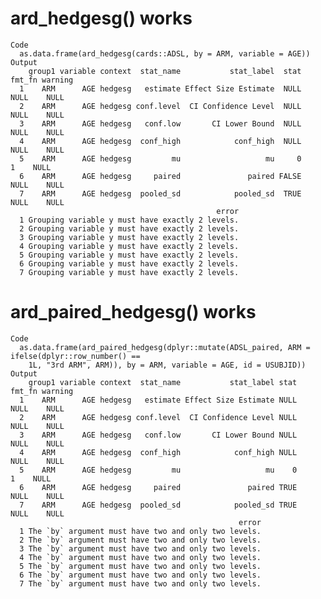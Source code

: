 # ard_hedgesg() works

    Code
      as.data.frame(ard_hedgesg(cards::ADSL, by = ARM, variable = AGE))
    Output
        group1 variable context  stat_name           stat_label  stat fmt_fn warning
      1    ARM      AGE hedgesg   estimate Effect Size Estimate  NULL   NULL    NULL
      2    ARM      AGE hedgesg conf.level  CI Confidence Level  NULL   NULL    NULL
      3    ARM      AGE hedgesg   conf.low       CI Lower Bound  NULL   NULL    NULL
      4    ARM      AGE hedgesg  conf_high            conf_high  NULL   NULL    NULL
      5    ARM      AGE hedgesg         mu                   mu     0      1    NULL
      6    ARM      AGE hedgesg     paired               paired FALSE   NULL    NULL
      7    ARM      AGE hedgesg  pooled_sd            pooled_sd  TRUE   NULL    NULL
                                                  error
      1 Grouping variable y must have exactly 2 levels.
      2 Grouping variable y must have exactly 2 levels.
      3 Grouping variable y must have exactly 2 levels.
      4 Grouping variable y must have exactly 2 levels.
      5 Grouping variable y must have exactly 2 levels.
      6 Grouping variable y must have exactly 2 levels.
      7 Grouping variable y must have exactly 2 levels.

# ard_paired_hedgesg() works

    Code
      as.data.frame(ard_paired_hedgesg(dplyr::mutate(ADSL_paired, ARM = ifelse(dplyr::row_number() ==
        1L, "3rd ARM", ARM)), by = ARM, variable = AGE, id = USUBJID))
    Output
        group1 variable context  stat_name           stat_label stat fmt_fn warning
      1    ARM      AGE hedgesg   estimate Effect Size Estimate NULL   NULL    NULL
      2    ARM      AGE hedgesg conf.level  CI Confidence Level NULL   NULL    NULL
      3    ARM      AGE hedgesg   conf.low       CI Lower Bound NULL   NULL    NULL
      4    ARM      AGE hedgesg  conf_high            conf_high NULL   NULL    NULL
      5    ARM      AGE hedgesg         mu                   mu    0      1    NULL
      6    ARM      AGE hedgesg     paired               paired TRUE   NULL    NULL
      7    ARM      AGE hedgesg  pooled_sd            pooled_sd TRUE   NULL    NULL
                                                       error
      1 The `by` argument must have two and only two levels.
      2 The `by` argument must have two and only two levels.
      3 The `by` argument must have two and only two levels.
      4 The `by` argument must have two and only two levels.
      5 The `by` argument must have two and only two levels.
      6 The `by` argument must have two and only two levels.
      7 The `by` argument must have two and only two levels.

